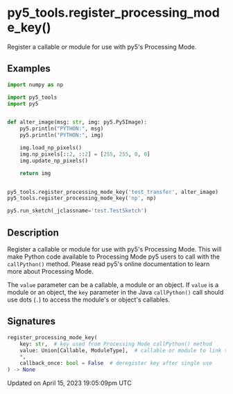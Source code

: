 # py5_tools.register_processing_mode_key()

Register a callable or module for use with py5's Processing Mode.

## Examples

<div class="example-table">

<div class="example-row"><div class="example-cell-image">

</div><div class="example-cell-code">

```python
import numpy as np

import py5_tools
import py5


def alter_image(msg: str, img: py5.Py5Image):
    py5.println("PYTHON:", msg)
    py5.println("PYTHON:", img)

    img.load_np_pixels()
    img.np_pixels[::2, ::2] = [255, 255, 0, 0]
    img.update_np_pixels()

    return img


py5_tools.register_processing_mode_key('test_transfer', alter_image)
py5_tools.register_processing_mode_key('np', np)

py5.run_sketch(_jclassname='test.TestSketch')
```

</div></div>

</div>

## Description

Register a callable or module for use with py5's Processing Mode. This will make Python code available to Processing Mode py5 users to call with the `callPython()` method. Please read py5's online documentation to learn more about Processing Mode.

The `value` parameter can be a callable, a module or an object. If `value` is a module or an object, the `key` parameter in the Java `callPython()` call should use dots (`.`) to access the module's or object's callables.

## Signatures

```python
register_processing_mode_key(
    key: str,  # key used from Processing Mode callPython() method
    value: Union[Callable, ModuleType],  # callable or module to link to key
    *,
    callback_once: bool = False  # deregister key after single use
) -> None
```

Updated on April 15, 2023 19:05:09pm UTC
